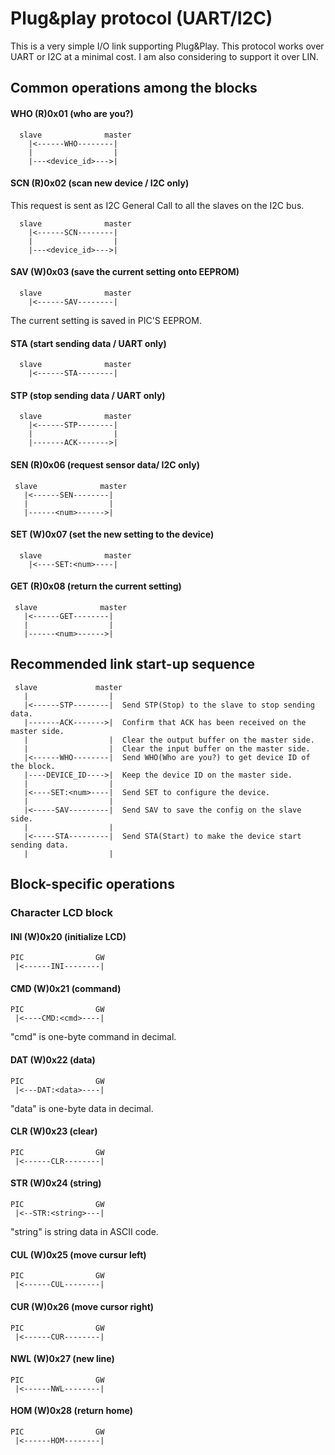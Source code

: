 # Plug&play protocol (UART/I2C)

This is a very simple I/O link supporting Plug&Play. This protocol works over UART or I2C at a minimal cost. I am also considering to support it over LIN.

## Common operations among the blocks

#### WHO (R)0x01 (who are you?)
```
  slave              master
    |<------WHO--------|
    |                  |
    |---<device_id>--->|
```

#### SCN (R)0x02 (scan new device / I2C only)

This request is sent as I2C General Call to all the slaves on the I2C bus.
```
  slave              master
    |<------SCN--------|
    |                  |
    |---<device_id>--->|
```

#### SAV (W)0x03 (save the current setting onto EEPROM)
```
  slave              master
    |<------SAV--------|
```

The current setting is saved in PIC'S EEPROM.

#### STA (start sending data / UART only)
```
  slave              master
    |<------STA--------|
```

#### STP (stop sending data / UART only)
```
  slave              master
    |<------STP--------|
    |                  |
    |-------ACK------->|
```

#### SEN (R)0x06 (request sensor data/ I2C only)
```
 slave              master
   |<------SEN--------|
   |                  |
   |------<num>------>|
```

#### SET (W)0x07 (set the new setting to the device)
```
  slave              master
    |<----SET:<num>----|
```

#### GET (R)0x08 (return the current setting)
```
 slave              master
   |<------GET--------|
   |                  |
   |------<num>------>|
```

## Recommended link start-up sequence

```
 slave             master
   |                  |
   |<------STP--------|  Send STP(Stop) to the slave to stop sending data.
   |-------ACK------->|  Confirm that ACK has been received on the master side.
   |                  |  Clear the output buffer on the master side.
   |                  |  Clear the input buffer on the master side.
   |<------WHO--------|  Send WHO(Who are you?) to get device ID of the block.
   |----DEVICE_ID---->|  Keep the device ID on the master side.
   |                  |
   |<----SET:<num>----|  Send SET to configure the device.
   |                  |
   |<-----SAV---------|  Send SAV to save the config on the slave side.
   |                  |
   |<-----STA---------|  Send STA(Start) to make the device start sending data.
   |                  |
```

## Block-specific operations

### Character LCD block

#### INI (W)0x20 (initialize LCD)
```
PIC                GW
 |<------INI--------|
```

#### CMD (W)0x21 (command)
```
PIC                GW
 |<----CMD:<cmd>----|
```
"cmd" is one-byte command in decimal.

#### DAT (W)0x22 (data)
```
PIC                GW
 |<---DAT:<data>----|
```
"data" is one-byte data in decimal.

#### CLR (W)0x23 (clear)
```
PIC                GW
 |<------CLR--------|
```

#### STR (W)0x24 (string)
```
PIC                GW
 |<--STR:<string>---|
```
"string" is string data in ASCII code.

#### CUL (W)0x25 (move cursur left)
```
PIC                GW
 |<------CUL--------|
```

#### CUR (W)0x26 (move cursor right)
```
PIC                GW
 |<------CUR--------|
```

#### NWL (W)0x27 (new line)
```
PIC                GW
 |<------NWL--------|
```

#### HOM (W)0x28 (return home)
```
PIC                GW
 |<------HOM--------|
```
